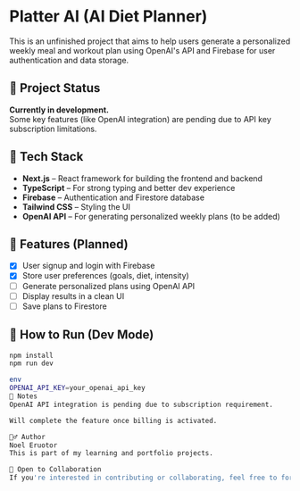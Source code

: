 # Platter AI (AI Diet Planner)

This is an unfinished project that aims to help users generate a personalized weekly meal and workout plan using OpenAI's API and Firebase for user authentication and data storage.

## 🚧 Project Status

**Currently in development.**  
Some key features (like OpenAI integration) are pending due to API key subscription limitations.

## 🔧 Tech Stack

- **Next.js** – React framework for building the frontend and backend
- **TypeScript** – For strong typing and better dev experience
- **Firebase** – Authentication and Firestore database
- **Tailwind CSS** – Styling the UI
- **OpenAI API** – For generating personalized weekly plans (to be added)

## 🧪 Features (Planned)

- [x] User signup and login with Firebase
- [x] Store user preferences (goals, diet, intensity)
- [ ] Generate personalized plans using OpenAI API
- [ ] Display results in a clean UI
- [ ] Save plans to Firestore

## 🚀 How to Run (Dev Mode)

```bash
npm install
npm run dev

env
OPENAI_API_KEY=your_openai_api_key
📌 Notes
OpenAI API integration is pending due to subscription requirement.

Will complete the feature once billing is activated.

🙋‍♂️ Author
Noel Eruotor
This is part of my learning and portfolio projects.

🤝 Open to Collaboration
If you're interested in contributing or collaborating, feel free to fork the repo or open an issue or pull request. Let's build something great together!

